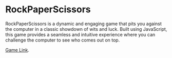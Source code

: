 # RockPaperScissors

RockPaperScissors is a dynamic and engaging game that pits you against the computer in a classic showdown of wits and luck. Built using JavaScript, this game provides a seamless and intuitive experience where you can challenge the computer to see who comes out on top. 

[Game Link](https://docs.google.com/document/d/1vSy_cT5sfX9b-wTjJ7euRMIcQSPR82tb/edit?usp=sharing&ouid=101277878034820580425&rtpof=true&sd=true).





